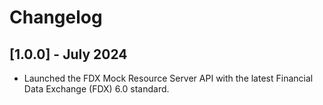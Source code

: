 # Changelog

## [1.0.0] - July 2024
- Launched the FDX Mock Resource Server API with the latest Financial Data Exchange (FDX) 6.0 standard.
